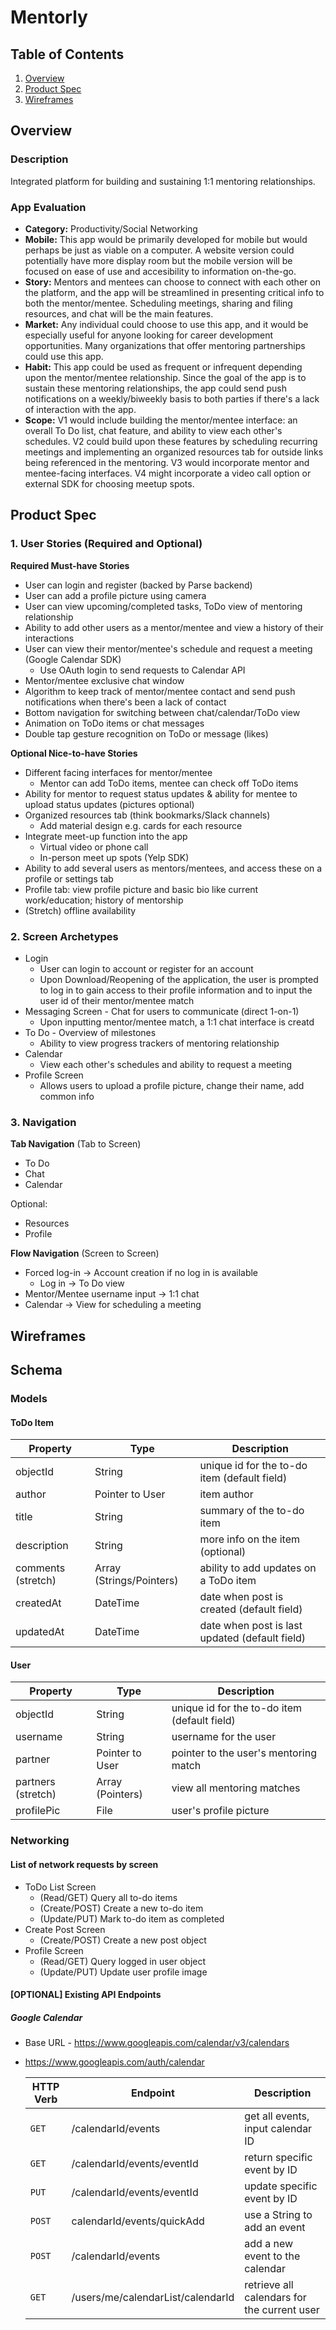 # Mentorly

## Table of Contents
1. [Overview](#Overview)
1. [Product Spec](#Product-Spec)
1. [Wireframes](#Wireframes)

## Overview
### Description
Integrated platform for building and sustaining 1:1 mentoring relationships.

### App Evaluation
- **Category:** Productivity/Social Networking
- **Mobile:** This app would be primarily developed for mobile but would perhaps be just as viable on a computer. A website version could potentially have more display room but the mobile version will be focused on ease of use and accesibility to information on-the-go.
- **Story:** Mentors and mentees can choose to connect with each other on the platform, and the app will be streamlined in presenting critical info to both the mentor/mentee. Scheduling meetings, sharing and filing resources, and chat will be the main features.
- **Market:** Any individual could choose to use this app, and it would be especially useful for anyone looking for career development opportunities. Many organizations that offer mentoring partnerships could use this app.
- **Habit:** This app could be used as frequent or infrequent depending upon the mentor/mentee relationship. Since the goal of the app is to sustain these mentoring relationships, the app could send push notifications on a weekly/biweekly basis to both parties if there's a lack of interaction with the app.
- **Scope:** V1 would include building the mentor/mentee interface: an overall To Do list, chat feature, and ability to view each other's schedules. V2 could build upon these features by scheduling recurring meetings and implementing an organized resources tab for outside links being referenced in the mentoring. V3 would incorporate mentor and mentee-facing interfaces. V4 might incorporate a video call option or external SDK for choosing meetup spots. 

## Product Spec
### 1. User Stories (Required and Optional)

**Required Must-have Stories**

* User can login and register (backed by Parse backend)
* User can add a profile picture using camera
* User can view upcoming/completed tasks, ToDo view of mentoring relationship
* Ability to add other users as a mentor/mentee and view a history of their interactions
* User can view their mentor/mentee's schedule and request a meeting (Google Calendar SDK)
   * Use OAuth login to send requests to Calendar API
* Mentor/mentee exclusive chat window
* Algorithm to keep track of mentor/mentee contact and send push notifications when there's been a lack of contact
* Bottom navigation for switching between chat/calendar/ToDo view
* Animation on ToDo items or chat messages
* Double tap gesture recognition on ToDo or message (likes)

**Optional Nice-to-have Stories**

* Different facing interfaces for mentor/mentee
    * Mentor can add ToDo items, mentee can check off ToDo items
* Ability for mentor to request status updates & ability for mentee to upload status updates (pictures optional)
* Organized resources tab (think bookmarks/Slack channels)
    * Add material design e.g. cards for each resource
* Integrate meet-up function into the app
    * Virtual video or phone call
    * In-person meet up spots (Yelp SDK)
* Ability to add several users as mentors/mentees, and access these on a profile or settings tab
* Profile tab: view profile picture and basic bio like current work/education; history of mentorship
* (Stretch) offline availability


### 2. Screen Archetypes

* Login
   * User can login to account or register for an account
   * Upon Download/Reopening of the application, the user is prompted to log in to gain access to their profile information and to input the user id of their mentor/mentee match
* Messaging Screen - Chat for users to communicate (direct 1-on-1)
   * Upon inputting mentor/mentee match, a 1:1 chat interface is creatd
* To Do - Overview of milestones
   * Ability to view progress trackers of mentoring relationship
* Calendar
    * View each other's schedules and ability to request a meeting
* Profile Screen
    * Allows users to upload a profile picture, change their name, add common info

### 3. Navigation

**Tab Navigation** (Tab to Screen)

* To Do
* Chat
* Calendar

Optional:
* Resources
* Profile

**Flow Navigation** (Screen to Screen)

* Forced log-in -> Account creation if no log in is available
    * Log in -> To Do view
* Mentor/Mentee username input -> 1:1 chat 
* Calendar -> View for scheduling a meeting

## Wireframes

## Schema 

### Models
#### ToDo Item

   | Property      | Type     | Description |
   | ------------- | -------- | ------------|
   | objectId      | String   | unique id for the to-do item (default field) |
   | author        | Pointer to User| item author |
   | title        | String | summary of the to-do item|
   | description       | String   | more info on the item (optional) |
   | comments (stretch) | Array (Strings/Pointers)  | ability to add updates on a ToDo item |
   | createdAt     | DateTime | date when post is created (default field) |
   | updatedAt     | DateTime | date when post is last updated (default field) |
   
#### User

   | Property      | Type     | Description |
   | ------------- | -------- | ------------|
   | objectId      | String   | unique id for the to-do item (default field) |
   | username        | String | username for the user |
   | partner        | Pointer to User | pointer to the user's mentoring match
   | partners (stretch) | Array (Pointers)   | view all mentoring matches |
   | profilePic| File  | user's profile picture |

### Networking
#### List of network requests by screen
   - ToDo List Screen
      - (Read/GET) Query all to-do items
      - (Create/POST) Create a new to-do item
      - (Update/PUT) Mark to-do item as completed
   - Create Post Screen
      - (Create/POST) Create a new post object
   - Profile Screen
      - (Read/GET) Query logged in user object
      - (Update/PUT) Update user profile image
      
#### [OPTIONAL] Existing API Endpoints
##### Google Calendar
- Base URL - https://www.googleapis.com/calendar/v3/calendars
- https://www.googleapis.com/auth/calendar

   HTTP Verb | Endpoint | Description
   ----------|----------|------------
    `GET`    | /calendarId/events | get all events, input calendar ID
    `GET`    | /calendarId/events/eventId | return specific event by ID
    `PUT`    | /calendarId/events/eventId | update specific event by ID
    `POST`    | calendarId/events/quickAdd   | use a String to add an event
    `POST`    | /calendarId/events  | add a new event to the calendar
    `GET`    | /users/me/calendarList/calendarId  | retrieve all calendars for the current user
